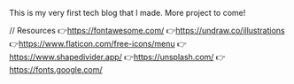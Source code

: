 This is my very first tech blog that I made. More project to come!

// Resources
👉https://fontawesome.com/
👉https://undraw.co/illustrations
👉https://www.flaticon.com/free-icons/menu
👉https://www.shapedivider.app/
👉https://unsplash.com/
👉https://fonts.google.com/
